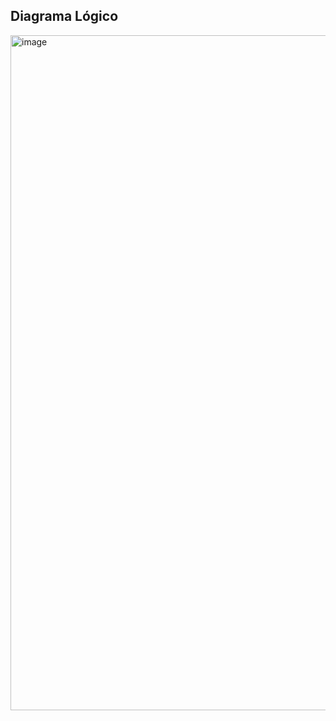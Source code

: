 ## Diagrama Lógico
<img width="1920" height="1080" alt="image" src="https://github.com/user-attachments/assets/10af7a47-f049-4cd1-841c-cd2513a874d4" />
